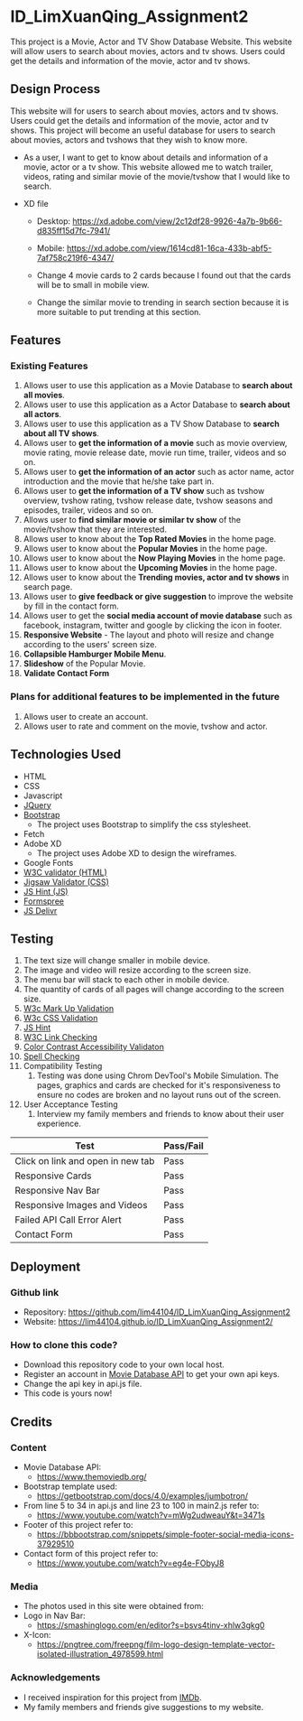 # ID_LimXuanQing_Assignment2
This project is a Movie, Actor and TV Show Database Website. This website will allow users to search about movies, actors and tv shows. Users could get the details and information of the movie, actor and tv shows.

## Design Process

This website will for users to search about movies, actors and tv shows. Users could get the details and information of the movie, actor and tv shows. This project will become an useful database for users to search about movies, actors and tvshows that they wish to know more.

* As a user, I want to get to know about details and information of a movie, actor or a tv show. This website allowed me to watch trailer, videos, rating and similar movie of the movie/tvshow that I would like to search.

* XD file
  * Desktop: https://xd.adobe.com/view/2c12df28-9926-4a7b-9b66-d835ff15d7fc-7941/
  * Mobile: https://xd.adobe.com/view/1614cd81-16ca-433b-abf5-7af758c219f6-4347/

  * Change 4 movie cards to 2 cards because I found out that the cards will be to small in mobile view.
  * Change the similar movie to trending in search section because it is more suitable to put trending at this section.
  
## Features
### Existing Features
1. Allows user to use this application as a Movie Database to **search about all movies**.
2. Allows user to use this application as a Actor Database to **search about all actors**.
3. Allows user to use this application as a TV Show Database to **search about all TV shows**.
4. Allows user to **get the information of a movie** such as movie overview, movie rating, movie release date, movie run time, trailer, videos and so on.
5. Allows user to **get the information of an actor** such as actor name, actor introduction and the movie that he/she take part in.
6. Allows user to **get the information of a TV show** such as tvshow overview, tvshow rating, tvshow release date, tvshow seasons and episodes, trailer, videos and so on.
7. Allows user to **find similar movie or similar tv show** of the movie/tvshow that they are interested.
8. Allows user to know about the **Top Rated Movies** in the home page.
9. Allows user to know about the **Popular Movies** in the home page.
10. Allows user to know about the **Now Playing Movies** in the home page.
11. Allows user to know about the **Upcoming Movies** in the home page.
12. Allows user to know about the **Trending movies, actor and tv shows** in search page.
13. Allows user to **give feedback or give suggestion** to improve the website by fill in the contact form.
14. Allows user to get the **social media account of movie database** such as facebook, instagram, twitter and google by clicking the icon in footer. 
15. **Responsive Website** - The layout and photo will resize and change according to the users' screen size.
16. **Collapsible Hamburger Mobile Menu**.
17. **Slideshow** of the Popular Movie.
18. **Validate Contact Form**

### Plans for additional features to be implemented in the future
1. Allows user to create an account.
2. Allows user to rate and comment on the movie, tvshow and actor.


## Technologies Used
* HTML
* CSS
* Javascript
* [JQuery](https://jquery.com/)
* [Bootstrap](https://getbootstrap.com/)
  * The project uses Bootstrap to simplify the css stylesheet.
* Fetch
* Adobe XD
  * The project uses Adobe XD to design the wireframes.
* Google Fonts
* [W3C validator (HTML)](https://validator.w3.org/)
* [Jigsaw Validator (CSS)](https://jigsaw.w3.org/css-validator/)
* [JS Hint (JS)](https://jshint.com/)
* [Formspree](https://formspree.io/)
* [JS Delivr](https://www.jsdelivr.com/)


## Testing
1. The text size will change smaller in mobile device.
2. The image and video will resize according to the screen size.
3. The menu bar will stack to each other in mobile device.
4. The quantity of cards of all pages will change according to the screen size.
5. [W3c Mark Up Validation](https://validator.w3.org/)
6. [W3c CSS Validation](https://jigsaw.w3.org/css-validator/)
7. [JS Hint](https://jshint.com/)
8. [W3C Link Checking](https://validator.w3.org/checklink)
9. [Color Contrast Accessibility Validaton](https://color.a11y.com/Contrast/)
10. [Spell Checking](https://typosaur.us/)
11. Compatibility Testing
    1.  Testing was done using Chrom DevTool's Mobile Simulation. The pages, graphics and cards are checked for it's responsiveness to ensure no codes are broken and no layout runs out of the screen.
12. User Acceptance Testing
    1.  Interview my family members and friends to know about their user experience.

  Test    | Pass/Fail
--------- | ---------
Click on link and open in new tab | Pass
Responsive Cards | Pass
Responsive Nav Bar | Pass
Responsive Images and Videos | Pass
Failed API Call Error Alert | Pass
Contact Form | Pass


## Deployment
### Github link
  * Repository: https://github.com/lim44104/ID_LimXuanQing_Assignment2
  * Website: https://lim44104.github.io/ID_LimXuanQing_Assignment2/
  
### How to clone this code?
  * Download this repository code to your own local host.
  * Register an account in [Movie Database API](https://www.themoviedb.org/) to get your own api keys.
  * Change the api key in api.js file.
  * This code is yours now!
  

## Credits
### Content
* Movie Database API:
  * https://www.themoviedb.org/
* Bootstrap template used: 
  * https://getbootstrap.com/docs/4.0/examples/jumbotron/
* From line 5 to 34 in api.js and line 23 to 100 in main2.js refer to: 
  * https://www.youtube.com/watch?v=mWg2udweauY&t=3471s
* Footer of this project refer to: 
  * https://bbbootstrap.com/snippets/simple-footer-social-media-icons-37929510
* Contact form of this project refer to:
  * https://www.youtube.com/watch?v=eg4e-FObyJ8


### Media
* The photos used in this site were obtained from:
 * Logo in Nav Bar: 
   * https://smashinglogo.com/en/editor?s=bsvs4tinv-xhlw3gkg0
 * X-Icon: 
   * https://pngtree.com/freepng/film-logo-design-template-vector-isolated-illustration_4978599.html

### Acknowledgements
* I received inspiration for this project from [IMDb](https://www.imdb.com/?ref_=nv_home).
* My family members and friends give suggestions to my website.

